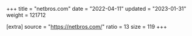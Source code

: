 +++
title = "netbros.com"
date = "2022-04-11"
updated = "2023-01-31"
weight = 121712

[extra]
source = "https://netbros.com/"
ratio = 13
size = 119
+++
